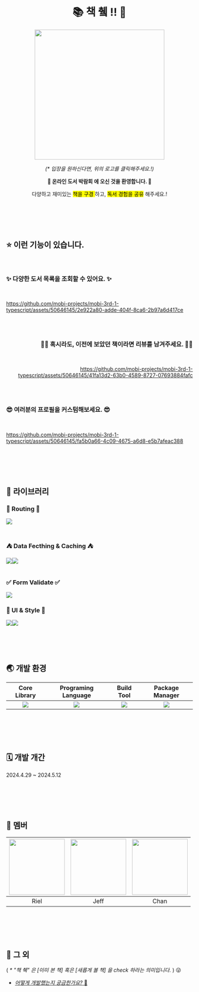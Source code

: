 <div align="center">
  
# 📚 책 췤 !! 🎸

[<img src="https://github.com/mobi-projects/mobi-3rd-1-typescript/assets/50646145/03b709b0-db32-4976-8d73-8c38b3412795" width="350px" height="350px" style="borderRadius:50%" />](https://chaegcheck.vercel.app/)

_(* 입장을 원하신다면, 위의 로고를 클릭해주세요.!)_

<strong> 🤗 온라인 도서 박람회 에 오신 것을 환영합니다. 🤗 </strong>

다양하고 재미있는 <mark> 책을 구경 </mark> 하고, <mark>독서 경험을 공유</mark> 해주세요.!

</div>



<br/>
<br/>
<br/>
<br/>



## ⭐️ 이런 기능이 있습니다.

<br/>

<div align="start">

### ✨ 다양한 도서 목록을 조회할 수 있어요. ✨

<br/>

https://github.com/mobi-projects/mobi-3rd-1-typescript/assets/50646145/2e922a80-adde-404f-8ca6-2b97a6d417ce



</div>

<br/>
<br/>

<div align="end">

### ✍🏻 혹시라도, 이전에 보았던 책이라면 리뷰를 남겨주세요. ✍🏻

<br/>

https://github.com/mobi-projects/mobi-3rd-1-typescript/assets/50646145/41fa13d2-63b0-4589-8727-07693884fafc

</div>


<br/>
<br/>


<div align="start">

### 😎 여러분의 프로필을 커스텀해보세요. 😎

<br/>

https://github.com/mobi-projects/mobi-3rd-1-typescript/assets/50646145/fa5b0a66-4c09-4675-a6d8-e5b7afeac388


</div>



<br/>
<br/>
<br/>
<br/>



## 🧰 라이브러리

### 📍 Routing 📍
<div style="display: flex;">
<img src="https://img.shields.io/badge/React_Router-20232a.svg?style=for-the-badge&logo=reactrouter&logoColor=CA4245" />
</div>

<br/>

### ⛺️ Data Fecthing & Caching ⛺️
<div style="display: flex;">
<img src="https://img.shields.io/badge/Axios-20232a.svg?style=for-the-badge&logo=axios&logoColor=5A29E4" />
<img src="https://img.shields.io/badge/Tanstack_Query-20232a.svg?style=for-the-badge&logo=reactquery&logoColor=FF4154" />
</div>

<br/>

### ✅ Form Validate ✅
<img src="https://img.shields.io/badge/React_Hook_Form-20232a.svg?style=for-the-badge&logo=reacthookform&logoColor=EC5990" />

<br/>

### 🫠 UI & Style 🫠
<div style="display: flex;">
<img src="https://img.shields.io/badge/Shadcn_UI-20232a.svg?style=for-the-badge&logo=shadcnui&logoColor=000000" />
<img src="https://img.shields.io/badge/Tailwind_CSS-20232a.svg?style=for-the-badge&logo=tailwindcss&logoColor=06B6D4" />
</div>



<br/>
<br/>
<br/>
<br/>



## 🌏 개발 환경

| Core Library | Programing Language | Build Tool | Package Manager |
| :--: | :--: | :--: | :--: | 
| <img src="https://img.shields.io/badge/React-20232a.svg?style=for-the-badge&logo=react&logoColor=61DAFB" /> | <img src="https://img.shields.io/badge/Typescript-20232a.svg?style=for-the-badge&logo=typescript&logoColor=3178C6" /> | <img src="https://img.shields.io/badge/Vite-20232a.svg?style=for-the-badge&logo=vite&logoColor=646CFF" /> | <img src="https://img.shields.io/badge/Npm-20232a.svg?style=for-the-badge&logo=npm&logoColor=CB3837" /> |



<br/>
<br/>
<br/>
<br/>



## 🗓️ 개발 개간
2024.4.29 ~ 2024.5.12




<br/>
<br/>
<br/>
<br/>



## 🤦 멤버

| <a href="https://github.com/keeprok"><img src="https://avatars.githubusercontent.com/u/140785214?v=4" width="150" height="150"/></a> | <a href="https://github.com/TransparentDeveloper"><img src="https://avatars.githubusercontent.com/u/50646145?v=4" width="150" height="150"/></a> | <a href="https://github.com/snkchan"><img src="https://avatars.githubusercontent.com/u/144839872?v=4" width="150" height="150"/></a> |
| :--: | :--: | :--: |
| Riel | Jeff | Chan | 



<br/>
<br/>
<br/>
<br/>



## 🎸 그 외
( _* "책 췍" 은 [이미 본 책] 혹은 [새롭게 볼 책] 을 check 하라는 의미입니다._ ) 😜
- [_어떻게 개발했는지 궁금한가요?_ 🛫](https://github.com/mobi-projects/mobi-3rd-1-typescript/wiki)
